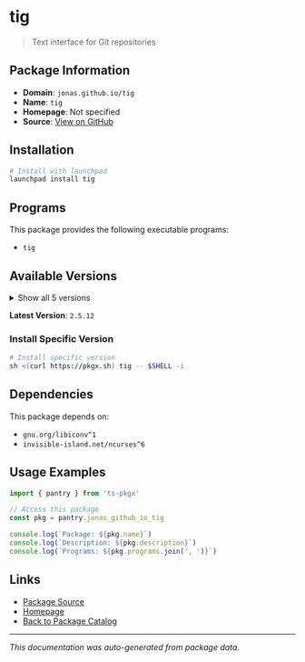 # tig

> Text interface for Git repositories

## Package Information

- **Domain**: `jonas.github.io/tig`
- **Name**: `tig`
- **Homepage**: Not specified
- **Source**: [View on GitHub](https://github.com/pkgxdev/pantry/tree/main/projects/jonas.github.io/tig/package.yml)

## Installation

```bash
# Install with launchpad
launchpad install tig
```

## Programs

This package provides the following executable programs:

- `tig`

## Available Versions

<details>
<summary>Show all 5 versions</summary>

- `2.5.12`, `2.5.11`, `2.5.10`, `2.5.9`, `2.5.8`

</details>

**Latest Version**: `2.5.12`

### Install Specific Version

```bash
# Install specific version
sh <(curl https://pkgx.sh) tig -- $SHELL -i
```

## Dependencies

This package depends on:

- `gnu.org/libiconv^1`
- `invisible-island.net/ncurses^6`

## Usage Examples

```typescript
import { pantry } from 'ts-pkgx'

// Access this package
const pkg = pantry.jonas_github_io_tig

console.log(`Package: ${pkg.name}`)
console.log(`Description: ${pkg.description}`)
console.log(`Programs: ${pkg.programs.join(', ')}`)
```

## Links

- [Package Source](https://github.com/pkgxdev/pantry/tree/main/projects/jonas.github.io/tig/package.yml)
- [Homepage](#)
- [Back to Package Catalog](../package-catalog.md)

---

*This documentation was auto-generated from package data.*
